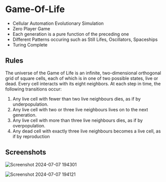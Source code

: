 # Game-Of-Life

* Cellular Automation Evolutionary Simulation
* Zero Player Game
* Each generation is a pure function of the preceding one
* Different Patterns occuring such as Still Lifes, Oscillators, Spaceships
* Turing Complete

## Rules

The universe of the Game of Life is an infinite, two-dimensional orthogonal grid of square cells, each of which is in one of two possible states, live or dead. Every cell interacts with its eight neighbors. At each step in time, the following transitions occur:

1. Any live cell with fewer than two live neighbours dies, as if by underpopulation.
2. Any live cell with two or three live neighbours lives on to the next generation.
3. Any live cell with more than three live neighbours dies, as if by overpopulation.
4. Any dead cell with exactly three live neighbours becomes a live cell, as if by reproduction

## Screenshots

![Screenshot 2024-07-07 194301](https://github.com/Samuel-Nadar1211/Game-Of-Life/assets/98077236/a6dcfb7e-2e64-4136-babd-c70c1327b75a|width=100)

![Screenshot 2024-07-07 194121](https://github.com/Samuel-Nadar1211/Game-Of-Life/assets/98077236/1e481fa0-1564-4e9f-b5ab-3be873061e26)
